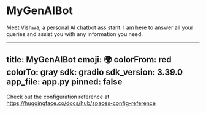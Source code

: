 # MyGenAIBot
Meet Vishwa, a personal AI chatbot assistant. I am here to answer all your queries and assist you with any information you need.

---
title: MyGenAIBot
emoji: 🌍
colorFrom: red
colorTo: gray
sdk: gradio
sdk_version: 3.39.0
app_file: app.py
pinned: false
---

Check out the configuration reference at https://huggingface.co/docs/hub/spaces-config-reference
